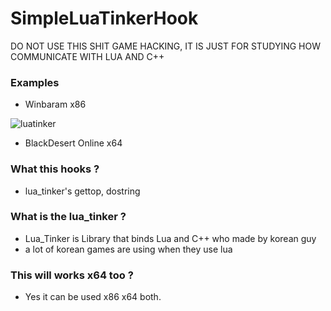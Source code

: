 # SimpleLuaTinkerHook

DO NOT USE THIS SHIT GAME HACKING, IT IS JUST FOR STUDYING HOW COMMUNICATE WITH LUA AND C++

### Examples

* Winbaram x86

![luatinker](https://user-images.githubusercontent.com/13113619/95670184-30c9ec80-0bc3-11eb-93fc-fe1a50e58f56.png)

* BlackDesert Online x64

### What this hooks ?

* lua_tinker's gettop, dostring

### What is the lua_tinker ?

* Lua_Tinker is Library that binds Lua and C++ who made by korean guy
* a lot of korean games are using when they use lua

### This will works x64 too ?

* Yes it can be used x86 x64 both.
